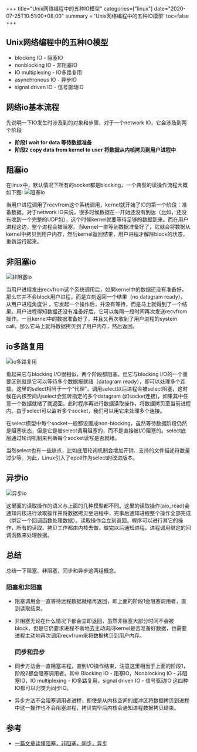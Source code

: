+++
title="Unix网络编程中的五种IO模型"
categories=["linux"]
date="2020-07-25T10:51:00+08:00"
summary = 'Unix网络编程中的五种IO模型'
toc=false
+++

**Unix网络编程中的五种IO模型**
------------------------------

-	blocking IO - 阻塞IO
-	nonblocking IO - 非阻塞IO
-	IO multiplexing - IO多路复用
-	asynchronous IO - 异步IO
-	signal driven IO - 信号驱动IO

**网络io基本流程**
------------------

先说明一下IO发生时涉及到的对象和步骤，对于一个network IO，它会涉及到两个阶段

-	**阶段1 wait for data 等待数据准备**
-	**阶段2 copy data from kernel to user 将数据从内核拷贝到用户进程中**

阻塞io
------

在linux中，默认情况下所有的socket都是blocking，一个典型的读操作流程大概如下图: ![阻塞io](https://img2020.cnblogs.com/blog/1780187/202007/1780187-20200725183946983-318093315.jpg)

当用户进程调用了recvfrom这个系统调用，kernel就开始了IO的第一个阶段：准备数据。对于network IO来说，很多时候数据在一开始还没有到达（比如，还没有收到一个完整的UDP包），这个时候kernel就要等待足够的数据到来。而在用户进程这边，整个进程会被阻塞。当kernel一直等到数据准备好了，它就会将数据从kernel中拷贝到用户内存，然后kernel返回结果，用户进程才解除block的状态，重新运行起来。

非阻塞io
--------

![非阻塞io](https://img2020.cnblogs.com/blog/1780187/202007/1780187-20200725184006092-1092418259.jpg)

当用户进程发出recvfrom这个系统调用后，如果kernel中的数据还没有准备好，那么它并不会block用户进程，而是立刻返回一个结果（no datagram ready）。从用户进程角度讲 ，它发起一个操作后，并没有等待，而是马上就得到了一个结果。用户进程得知数据还没有准备好后，它可以每隔一段时间再次发送recvfrom操作。一旦kernel中的数据准备好了，并且又再次收到了用户进程的system call，那么它马上就将数据拷贝到了用户内存，然后返回。

io多路复用
----------

![io多路复用](https://img2020.cnblogs.com/blog/1780187/202007/1780187-20200725184022227-841014882.jpg)

看起来它与blocking I/O很相似，两个阶段都阻塞。但它与blocking I/O的一个重要区别就是它可以等待多个数据报就绪（datagram ready），即可以处理多个连接。这里的select相当于一个“代理”，调用select以后进程会被select阻塞，这时候在内核空间内select会监听指定的多个datagram (如socket连接)，如果其中任意一个数据就绪了就返回。此时程序再进行数据读取操作，将数据拷贝至当前进程内。由于select可以监听多个socket，我们可以用它来处理多个连接。

在select模型中每个socket一般都设置成non-blocking，虽然等待数据阶段仍然是阻塞状态，但是它是被select调用阻塞的，而不是直接被I/O阻塞的。select底层通过轮询机制来判断每个socket读写是否就绪。

当然select也有一些缺点，比如底层轮询机制会增加开销、支持的文件描述符数量过少等。为此，Linux引入了epoll作为select的改进版本。

异步io
------

![异步io](https://img2020.cnblogs.com/blog/1780187/202007/1780187-20200725184033279-1274210643.jpg)

这里面的读取操作的语义与上面的几种模型都不同。这里的读取操作(aio_read)会通知内核进行读取操作并将数据拷贝至进程中，完事后通知进程整个操作全部完成（绑定一个回调函数处理数据）。读取操作会立刻返回，程序可以进行其它的操作，所有的读取、拷贝工作都由内核去做，做完以后通知进程，进程调用绑定的回调函数来处理数据。

总结
----

总结一下阻塞、非阻塞，同步和异步这两组概念。

### **阻塞和非阻塞**

-	阻塞调用会一直等待远程数据就绪再返回，即上面的阶段1会阻塞调用者，直到读取结束。
-	非阻塞无论在什么情况下都会立即返回，虽然非阻塞大部分时间不会被block，但是它仍要求进程不断地去主动询问kernel是否准备好数据，也需要进程主动地再次调用recvfrom来将数据拷贝到用户内存。

	### **同步和异步**

-	同步方法会一直阻塞进程，直到I/O操作结束，注意这里相当于上面的阶段1，阶段2都会阻塞调用者。其中 Blocking IO - 阻塞IO，Nonblocking IO - 非阻塞IO，IO multiplexing - IO多路复用，signal driven IO - 信号驱动IO 这四种IO都可以归类为同步IO。

-	异步方法不会阻塞调用者进程，即使是从内核空间的缓冲区将数据拷贝到进程中这一操作也不会阻塞进程，拷贝完毕后内核会通知进程数据拷贝结束。

参考
----

-	[一篇文章读懂阻塞，非阻塞，同步，异步](https://www.jianshu.com/p/b8203d46895c)

